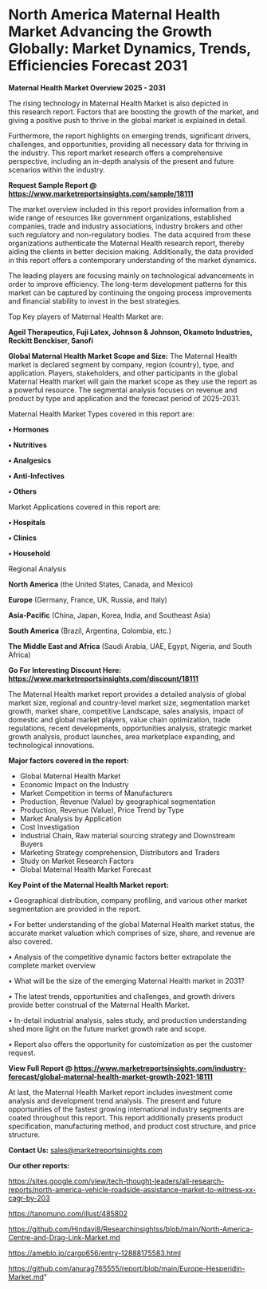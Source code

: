 # North America Maternal Health Market Advancing the Growth Globally: Market Dynamics, Trends, Efficiencies Forecast 2031

<Strong> Maternal Health Market Overview 2025 - 2031</strong>

The rising technology in Maternal Health Market is also depicted in this research report. Factors that are boosting the growth of the market, and giving a positive push to thrive in the global market is explained in detail.

Furthermore, the report highlights on emerging trends, significant drivers, challenges, and opportunities, providing all necessary data for thriving in the industry. This report market research offers a comprehensive perspective, including an in-depth analysis of the present and future scenarios within the industry.

<strong>Request Sample Report @ <a href=https://www.marketreportsinsights.com/sample/18111>https://www.marketreportsinsights.com/sample/18111</a></strong>

The market overview included in this report provides information from a wide range of resources like government organizations, established companies, trade and industry associations, industry brokers and other such regulatory and non-regulatory bodies. The data acquired from these organizations authenticate the Maternal Health research report, thereby aiding the clients in better decision making. Additionally, the data provided in this report offers a contemporary understanding of the market dynamics.

The leading players are focusing mainly on technological advancements in order to improve efficiency. The long-term development patterns for this market can be captured by continuing the ongoing process improvements and financial stability to invest in the best strategies.

Top Key players of Maternal Health Market are:

<strong>Ageil Therapeutics, Fuji Latex, Johnson & Johnson, Okamoto Industries, Reckitt Benckiser, Sanofi</strong>

<strong><b>Global Maternal Health Market Scope and Size:</b></strong>
The Maternal Health market is declared segment by company, region (country), type, and application. Players, stakeholders, and other participants in the global Maternal Health market will gain the market scope as they use the report as a powerful resource. The segmental analysis focuses on revenue and product by type and application and the forecast period of 2025-2031.

Maternal Health Market Types covered in this report are:

<strong>• Hormones

• Nutritives

• Analgesics

• Anti-Infectives

• Others</strong>

Market Applications covered in this report are:

<strong>• Hospitals

• Clinics

• Household</strong> 

Regional Analysis

<strong>North America</strong> (the United States, Canada, and Mexico)

<strong>Europe</strong> (Germany, France, UK, Russia, and Italy)

<strong>Asia-Pacific</strong> (China, Japan, Korea, India, and Southeast Asia)

<strong>South America</strong> (Brazil, Argentina, Colombia, etc.)

<strong>The Middle East and Africa</strong> (Saudi Arabia, UAE, Egypt, Nigeria, and South Africa)

<strong>Go For Interesting Discount Here: <a href=https://www.marketreportsinsights.com/discount/18111>https://www.marketreportsinsights.com/discount/18111</a></strong>

The Maternal Health market report provides a detailed analysis of global market size, regional and country-level market size, segmentation market growth, market share, competitive Landscape, sales analysis, impact of domestic and global market players, value chain optimization, trade regulations, recent developments, opportunities analysis, strategic market growth analysis, product launches, area marketplace expanding, and technological innovations.

<strong><b>Major factors covered in the report:</b></strong>
<ul>
  <li>Global Maternal Health Market </li>
  <li>Economic Impact on the Industry</li>
  <li>Market Competition in terms of Manufacturers</li>
  <li>Production, Revenue (Value) by geographical segmentation</li>
  <li>Production, Revenue (Value), Price Trend by Type</li>
  <li>Market Analysis by Application</li>
  <li>Cost Investigation</li>
  <li>Industrial Chain, Raw material sourcing strategy and Downstream Buyers</li>
  <li>Marketing Strategy comprehension, Distributors and Traders</li>
  <li>Study on Market Research Factors</li>
  <li>Global Maternal Health Market Forecast</li>
</ul>

<strong><b>Key Point of the Maternal Health Market report:</b></strong>

• Geographical distribution, company profiling, and various other market segmentation are provided in the report.

• For better understanding of the global Maternal Health market status, the accurate market valuation which comprises of size, share, and revenue are also covered.

• Analysis of the competitive dynamic factors better extrapolate the complete market overview

• What will be the size of the emerging Maternal Health market in 2031?

• The latest trends, opportunities and challenges, and growth drivers provide better construal of the Maternal Health Market.

• In-detail industrial analysis, sales study, and production understanding shed more light on the future market growth rate and scope.

• Report also offers the opportunity for customization as per the customer request.

<strong><b>View Full Report @ <a href=https://www.marketreportsinsights.com/industry-forecast/global-maternal-health-market-growth-2021-18111>https://www.marketreportsinsights.com/industry-forecast/global-maternal-health-market-growth-2021-18111</a></b></strong>


At last, the Maternal Health Market report includes investment come analysis and development trend analysis. The present and future opportunities of the fastest growing international industry segments are coated throughout this report. This report additionally presents product specification, manufacturing method, and product cost structure, and price structure.

<strong>Contact Us:</strong>
sales@marketreportsinsights.com

<strong>Our other reports:</strong>

<a href=https://sites.google.com/view/tech-thought-leaders/all-research-reports/north-america-vehicle-roadside-assistance-market-to-witness-xx-cagr-by-203>https://sites.google.com/view/tech-thought-leaders/all-research-reports/north-america-vehicle-roadside-assistance-market-to-witness-xx-cagr-by-203</a>

<a href=https://tanomuno.com/illust/485802>https://tanomuno.com/illust/485802</a>

<a href=https://github.com/Hindavi8/Researchinsightss/blob/main/North-America-Centre-and-Drag-Link-Market.md>https://github.com/Hindavi8/Researchinsightss/blob/main/North-America-Centre-and-Drag-Link-Market.md</a>

<a href=https://ameblo.jp/cargo656/entry-12888175583.html>https://ameblo.jp/cargo656/entry-12888175583.html</a>

<a href=https://github.com/anurag765555/report/blob/main/Europe-Hesperidin-Market.md>https://github.com/anurag765555/report/blob/main/Europe-Hesperidin-Market.md</a>"
